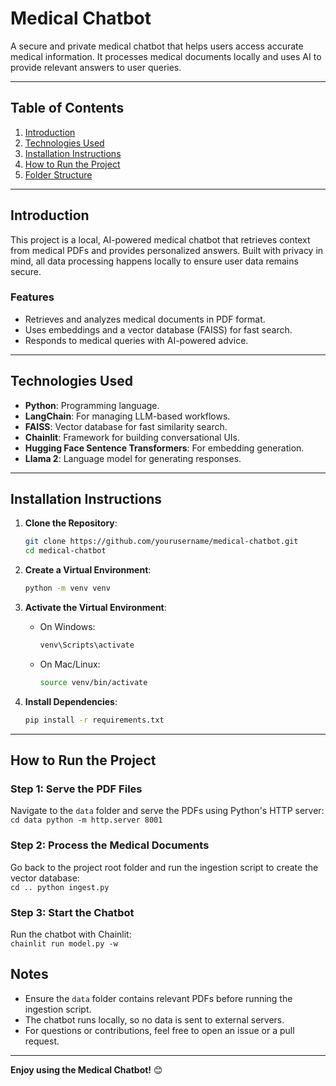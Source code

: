 # Medical Chatbot  

A secure and private medical chatbot that helps users access accurate medical information. It processes medical documents locally and uses AI to provide relevant answers to user queries.  

---

## **Table of Contents**  
1. [Introduction](#introduction)  
2. [Technologies Used](#technologies-used)  
3. [Installation Instructions](#installation-instructions)  
4. [How to Run the Project](#how-to-run-the-project)  
5. [Folder Structure](#folder-structure)  

---

## **Introduction**  

This project is a local, AI-powered medical chatbot that retrieves context from medical PDFs and provides personalized answers. Built with privacy in mind, all data processing happens locally to ensure user data remains secure.  

### **Features**  
- Retrieves and analyzes medical documents in PDF format.  
- Uses embeddings and a vector database (FAISS) for fast search.  
- Responds to medical queries with AI-powered advice.  

---

## **Technologies Used**  

- **Python**: Programming language.  
- **LangChain**: For managing LLM-based workflows.  
- **FAISS**: Vector database for fast similarity search.  
- **Chainlit**: Framework for building conversational UIs.  
- **Hugging Face Sentence Transformers**: For embedding generation.  
- **Llama 2**: Language model for generating responses.  

---

## **Installation Instructions**  

1. **Clone the Repository**:  
    ```bash
    git clone https://github.com/yourusername/medical-chatbot.git
    cd medical-chatbot
    ```

2. **Create a Virtual Environment**:  
    ```bash
    python -m venv venv
    ```

3. **Activate the Virtual Environment**:  
    - On Windows:  
        ```bash
        venv\Scripts\activate
        ```  
    - On Mac/Linux:  
        ```bash
        source venv/bin/activate
        ```  

4. **Install Dependencies**:  
    ```bash
    pip install -r requirements.txt
    ```

---

## **How to Run the Project**  

### **Step 1: Serve the PDF Files**  
Navigate to the `data` folder and serve the PDFs using Python's HTTP server:  
    ```
    cd data
    python -m http.server 8001
    ```

### **Step 2: Process the Medical Documents**  
Go back to the project root folder and run the ingestion script to create the vector database:  
    ```
    cd ..
    python ingest.py
    ```

### **Step 3: Start the Chatbot**  
Run the chatbot with Chainlit:  
    ```
    chainlit run model.py -w
    ```

## **Notes**  
- Ensure the `data` folder contains relevant PDFs before running the ingestion script.  
- The chatbot runs locally, so no data is sent to external servers.  
- For questions or contributions, feel free to open an issue or a pull request.

---

**Enjoy using the Medical Chatbot!** 😊  
